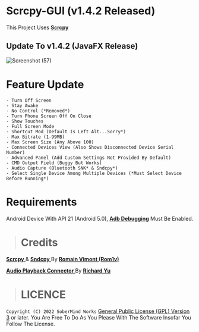 # Scrcpy-GUI (v1.4.2 Released)

This Project Uses [**Scrcpy** ](https://github.com/Genymobile/scrcpy)
## Update To v1.4.2 (JavaFX Release)

![Screenshot (57)](https://user-images.githubusercontent.com/49514654/186616744-e444da74-a15d-4794-b10b-aff785847dd4.png)

# Feature Update
```
- Turn Off Screen
- Stay Awake
- No Control (*Removed*)
- Turn Phone Screen Off On Close
- Show Touches 
- Full Screen Mode
- Shortcut Mod (Default Is Left Alt...Sorry*)
- Max Bitrate (1-99MB)
- Max Screen Size (Any Above 100)
- Connected Devices View (Also Shows Disconnected Device Serial Number)
- Advanced Panel (Add Custom Settings Not Provided By Default)
- CMD Output Field (Buggy But Works)
- Audio Capture (Bluetooth SNK* & Sndcpy*)
- Select Single Device Among Multiple Devices (*Must Select Device Before Running*)
```

# Requirements

Android Device With API 21 (Android 5.0),
[**Adb Debugging**](https://developer.android.com/studio/command-line/adb.html#Enabling) Must Be Enabled.

> # **Credits**

[**Scrcpy** ](https://github.com/Genymobile/scrcpy) & [**Sndcpy** ](https://github.com/Rom1v/Sndcpy) By [**Romain Vimont (Rom1v)** ](https://github.com/Rom1v)

[**Audio Playback Connector** ](https://github.com/ysc3839/AudioPlaybackConnector) By [**Richard Yu** ](https://github.com/ysc3839)

> # **LICENCE** 

```Copyright (C) 2022 SoberMind Works```
[General Public License (GPL) Version 3](http://www.gnu.org/licenses/gpl.html) or later.
You Are Free To Do As You Please With The Software Insofar You Follow The License.
